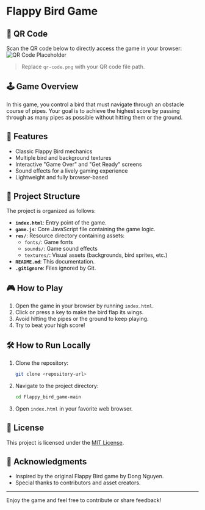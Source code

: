 # Flappy Bird Game

## 📲 QR Code
Scan the QR code below to directly access the game in your browser:
![QR Code Placeholder](qr_code_image.png)

> Replace `qr-code.png` with your QR code file path.

## 🕹️ Game Overview
In this game, you control a bird that must navigate through an obstacle course of pipes. Your goal is to achieve the highest score by passing through as many pipes as possible without hitting them or the ground.

## 🚀 Features
- Classic Flappy Bird mechanics
- Multiple bird and background textures
- Interactive "Game Over" and "Get Ready" screens
- Sound effects for a lively gaming experience
- Lightweight and fully browser-based

## 📂 Project Structure
The project is organized as follows:
- **`index.html`**: Entry point of the game.
- **`game.js`**: Core JavaScript file containing the game logic.
- **`res/`**: Resource directory containing assets:
  - `fonts/`: Game fonts
  - `sounds/`: Game sound effects
  - `textures/`: Visual assets (backgrounds, bird sprites, etc.)
- **`README.md`**: This documentation.
- **`.gitignore`**: Files ignored by Git.

## 🎮 How to Play
1. Open the game in your browser by running `index.html`.
2. Click or press a key to make the bird flap its wings.
3. Avoid hitting the pipes or the ground to keep playing.
4. Try to beat your high score!

## 🛠️ How to Run Locally
1. Clone the repository:
   ```bash
   git clone <repository-url>
   ```
2. Navigate to the project directory:
   ```bash
   cd Flappy_bird_game-main
   ```
3. Open `index.html` in your favorite web browser.

## 📜 License
This project is licensed under the [MIT License](LICENSE).

## 🌟 Acknowledgments
- Inspired by the original Flappy Bird game by Dong Nguyen.
- Special thanks to contributors and asset creators.

---

Enjoy the game and feel free to contribute or share feedback!
